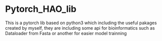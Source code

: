 # Pytorch_HAO_lib
This is a pytorch lib based on python3 which including the useful pakages created by myself, they are including some api for bioinformatics such as Dataloader from Fasta or another for easier model trainning
